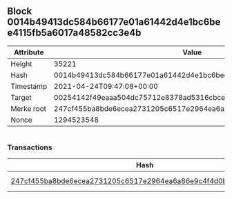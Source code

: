 ## Block 0014b49413dc584b66177e01a61442d4e1bc6bee4115fb5a6017a48582cc3e4b

Attribute | Value
--- | ---
Height | 35221
Hash | 0014b49413dc584b66177e01a61442d4e1bc6bee4115fb5a6017a48582cc3e4b
Timestamp | 2021-04-24T09:47:08+00:00
Target | 00254142f49eaaa504dc75712e8378ad5316cbcead634704b3734b6271167cc4
Merke root | 247cf455ba8bde6ecea2731205c6517e2964ea6a86e9c4f4d0bda9df5cfd64b1
Nonce | 1294523548

```

```

### Transactions

Hash | Amount
--- | ---
[247cf455ba8bde6ecea2731205c6517e2964ea6a86e9c4f4d0bda9df5cfd64b1](247cf455ba8bde6ecea2731205c6517e2964ea6a86e9c4f4d0bda9df5cfd64b1.md) | 10.00000000 SKEPTI 
